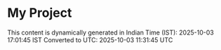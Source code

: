 # My Project

This content is dynamically generated in Indian Time (IST): 2025-10-03 17:01:45 IST
Converted to UTC: 2025-10-03 11:31:45 UTC
